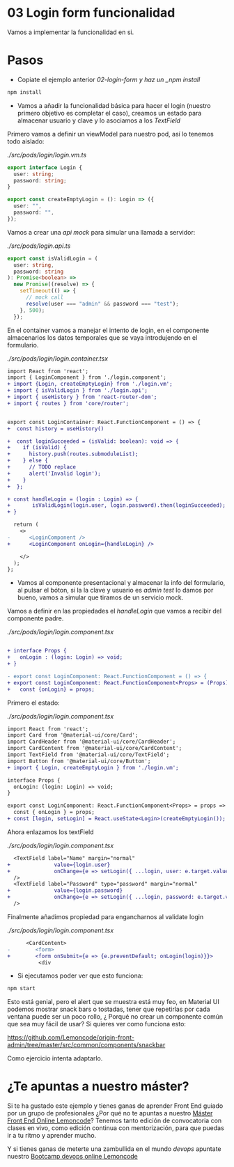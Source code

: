 # 03 Login form funcionalidad

Vamos a implementar la funcionalidad en si.

# Pasos

- Copiate el ejemplo anterior _02-login-form y haz un \_npm install_

```bash
npm install
```

- Vamos a añadir la funcionalidad básica para hacer el login (nuestro primero objetivo es completar el caso), creamos un estado para almacenar usuario y clave
  y lo asociamos a los _TextField_

Primero vamos a definir un viewModel para nuestro pod, así lo tenemos todo aislado:

_./src/pods/login/login.vm.ts_

```ts
export interface Login {
  user: string;
  password: string;
}

export const createEmptyLogin = (): Login => ({
  user: "",
  password: "",
});
```

Vamos a crear una _api mock_ para simular una llamada a servidor:

_./src/pods/login.api.ts_

```ts
export const isValidLogin = (
  user: string,
  password: string
): Promise<boolean> =>
  new Promise((resolve) => {
    setTimeout(() => {
      // mock call
      resolve(user === "admin" && password === "test");
    }, 500);
  });
```

En el container vamos a manejar el intento de login, en el componente
almacenarios los datos temporales que se vaya introdujendo en el formulario.

_./src/pods/login/login.container.tsx_

```diff
import React from 'react';
import { LoginComponent } from './login.component';
+ import {Login, createEmptyLogin} from './login.vm';
+ import { isValidLogin } from './login.api';
+ import { useHistory } from 'react-router-dom';
+ import { routes } from 'core/router';


export const LoginContainer: React.FunctionComponent = () => {
+  const history = useHistory()

+  const loginSucceeded = (isValid: boolean): void => {
+    if (isValid) {
+      history.push(routes.submoduleList);
+    } else {
+      // TODO replace
+      alert('Invalid login');
+    }
+  };

+ const handleLogin = (login : Login) => {
+       isValidLogin(login.user, login.password).then(loginSucceeded);
+ }

  return (
    <>
-      <LoginComponent />
+      <LoginComponent onLogin={handleLogin} />

    </>
  );
};
```

- Vamos al componente presentacional y almacenar la info del formulario, al pulsar el bóton, si la la clave y usuario es _admin_ _test_ lo damos por bueno,
  vamos a simular que tiramos de un servicio mock.

Vamos a definir en las propiedades el _handleLogin_ que vamos a recibir del componente padre.

_./src/pods/login/login.component.tsx_

```diff

+ interface Props {
+   onLogin : (login: Login) => void;
+ }

- export const LoginComponent: React.FunctionComponent = () => {
+ export const LoginComponent: React.FunctionComponent<Props> = (Props) => {
+   const {onLogin} = props;
```

Primero el estado:

_./src/pods/login/login.component.tsx_

```diff
import React from 'react';
import Card from '@material-ui/core/Card';
import CardHeader from '@material-ui/core/CardHeader';
import CardContent from '@material-ui/core/CardContent';
import TextField from '@material-ui/core/TextField';
import Button from '@material-ui/core/Button';
+ import { Login, createEmptyLogin } from './login.vm';

interface Props {
  onLogin: (login: Login) => void;
}

export const LoginComponent: React.FunctionComponent<Props> = props => {
  const { onLogin } = props;
+ const [login, setLogin] = React.useState<Login>(createEmptyLogin());
```

Ahora enlazamos los textField

_./src/pods/login/login.component.tsx_

```diff
  <TextField label="Name" margin="normal"
+              value={login.user}
+              onChange={e => setLogin({ ...login, user: e.target.value })}
  />
  <TextField label="Password" type="password" margin="normal"
+              value={login.password}
+              onChange={e => setLogin({ ...login, password: e.target.value })}
  />
```

Finalmente añadimos propiedad para engancharnos al validate login

_./src/pods/login/login.component.tsx_

```diff
      <CardContent>
-        <form>
+        <form onSubmit={e => {e.preventDefault; onLogin(login)}}>
          <div
```

- Si ejecutamos poder ver que esto funciona:

```bash
npm start
```

Esto está genial, pero el alert que se muestra está muy feo, en Material UI
podemos mostrar snack bars o tostadas, tener que repetirlas por cada ventana
puede ser un poco rollo, ¿ Porqué no crear un componente común que sea
muy fácil de usar? Si quieres ver como funciona esto:

https://github.com/Lemoncode/origin-front-admin/tree/master/src/common/components/snackbar

Como ejercicio intenta adaptarlo.

# ¿Te apuntas a nuestro máster?

Si te ha gustado este ejemplo y tienes ganas de aprender Front End
guiado por un grupo de profesionales ¿Por qué no te apuntas a
nuestro [Máster Front End Online Lemoncode](https://lemoncode.net/master-frontend#inicio-banner)? Tenemos tanto edición de convocatoria
con clases en vivo, como edición continua con mentorización, para
que puedas ir a tu ritmo y aprender mucho.

Y si tienes ganas de meterte una zambullida en el mundo _devops_
apuntate nuestro [Bootcamp devops online Lemoncode](https://lemoncode.net/bootcamp-devops#bootcamp-devops/inicio)

